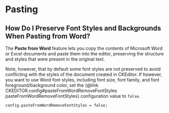 <!--
Copyright (c) 2003-2014, CKSource - Frederico Knabben. All rights reserved.
For licensing, see LICENSE.md.
-->

# Pasting


## How Do I Preserve Font Styles and Backgrounds When Pasting from Word?

The **Paste from Word** feature lets you copy the contents of Microsoft Word or Excel documents and paste them into the editor, preserving the structure and styles that were present in the original text.

Note, however, that by default some font styles are not preserved to avoid conflicting with the styles of the document created in CKEditor. If however, you want to use Word font styles, including font size, font family, and font foreground/background color, set the {@link CKEDITOR.config#pasteFromWordRemoveFontStyles pasteFromWordRemoveFontStyles} configuration value to `false`.

	config.pasteFromWordRemoveFontStyles = false;